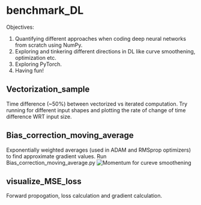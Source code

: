 # benchmark_DL
Objectives:
1) Quantifying different approaches when coding deep neural networks from scratch using NumPy.
2) Exploring and tinkering different directions in DL like curve smoothening, optimization etc.
3) Exploring PyTorch.
4) Having fun!

## Vectorization_sample 
Time difference (~50%) between vectorized vs iterated computation. Try running for different input shapes and plotting the rate of change of time difference WRT input size.

## Bias_correction_moving_average
Exponentially weighted averages (used in ADAM and RMSprop optimizers) to find approximate gradient values.
Run Bias_correction_moving_average.py
![Momentum for cureve smoothening](https://github.com/EpcLoler/benchmark_DL/blob/master/plot_momentum_2.png)

## visualize_MSE_loss
Forward propogation, loss calculation and gradient calculation.

